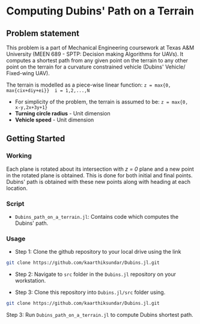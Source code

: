 # Computing Dubins' Path on a Terrain

## Problem statement
This problem is a part of Mechanical Engineering coursework at Texas A&M University (MEEN 689 - SPTP: Decision making Algorithms for UAVs). It computes a shortest path from any given point on the terrain to any other point on the terrain for a curvature constrained vehicle (Dubins' Vehicle/ Fixed-wing UAV).

The terrain is modelled as a piece-wise linear function: `z = max{0, max{cix+diy+ei}}  i = 1,2,...,N`

- For simplicity of the problem, the terrain is assumed to be: `z = max{0, x-y,2x+3y+1}`
- **Turning circle radius** - Unit dimension
- **Vehicle speed** - Unit dimension

## Getting Started

### Working

Each plane is rotated about its intersection with *z = 0* plane and a new point in the rotated plane is obtained. This is done for both initial and final points. Dubins' path is obtained with these new points along with heading at each location.

### Script

- `Dubins_path_on_a_terrain.jl`: Contains code which computes the Dubins' path.

### Usage

- Step 1: Clone the github repository to your local drive using the link 

```bash
git clone https://github.com/kaarthiksundar/Dubins.jl.git
```

- Step 2: Navigate to `src` folder in the `Dubins.jl` repository on your workstation.

- Step 3: Clone this repository into `Dubins.jl/src` folder using.

```bash
git clone https://github.com/kaarthiksundar/Dubins.jl.git
```

Step 3: Run `Dubins_path_on_a_terrain.jl` to compute Dubins shortest path.
